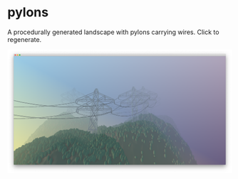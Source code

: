 # pylons
A procedurally generated landscape with pylons carrying wires. Click to regenerate.

<img src="https://github.com/davepagurek/pylons/blob/master/img/Screen%20Shot%202019-07-10%20at%204.26.34%20PM.png?raw=true" />
